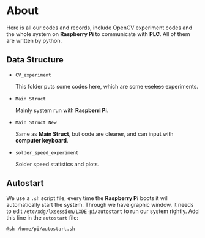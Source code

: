 # About

Here is all our codes and records, include OpenCV experiment codes and the whole system on **Raspberry Pi** to communicate with **PLC**. All of them are written by python.

## Data Structure

* `CV_experiment`

    This folder puts some codes here, which are some ~~useless~~ experiments.

* `Main Struct`

    Mainly system run with **Raspberri Pi**.

* `Main Struct New`

    Same as **Main Struct**, but code are cleaner, and can input with **computer keyboard**.

* `solder_speed_experiment`

    Solder speed statistics and plots.

## Autostart

We use a `.sh` script file, every time the **Raspberry Pi** boots it will automatically start the system. Through we have graphic window, it needs to edit `/etc/xdg/lxsession/LXDE-pi/autostart` to run our system rightly.
Add this line in the `autostart` file:

```bash
@sh /home/pi/autostart.sh
```

